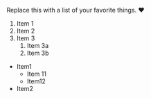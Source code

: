 Replace this with a list of your favorite things.
:heart:
1. Item 1
2. Item 2
3. Item 3
   1. Item 3a
   2. Item 3b
* Item1
  * Item 11
  * Item12
* Item2
